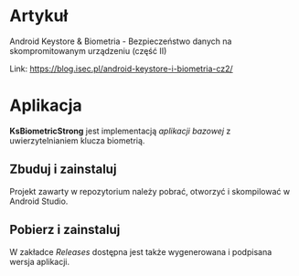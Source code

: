 # Artykuł
Android Keystore & Biometria - Bezpieczeństwo danych na skompromitowanym urządzeniu (część II)

Link: https://blog.isec.pl/android-keystore-i-biometria-cz2/

# Aplikacja
**KsBiometricStrong** jest implementacją *aplikacji bazowej* z uwierzytelnianiem klucza biometrią.

## Zbuduj i zainstaluj
Projekt zawarty w repozytorium należy pobrać, otworzyć i skompilować w Android Studio.

## Pobierz i zainstaluj
W zakładce *Releases* dostępna jest także wygenerowana i podpisana wersja aplikacji.

